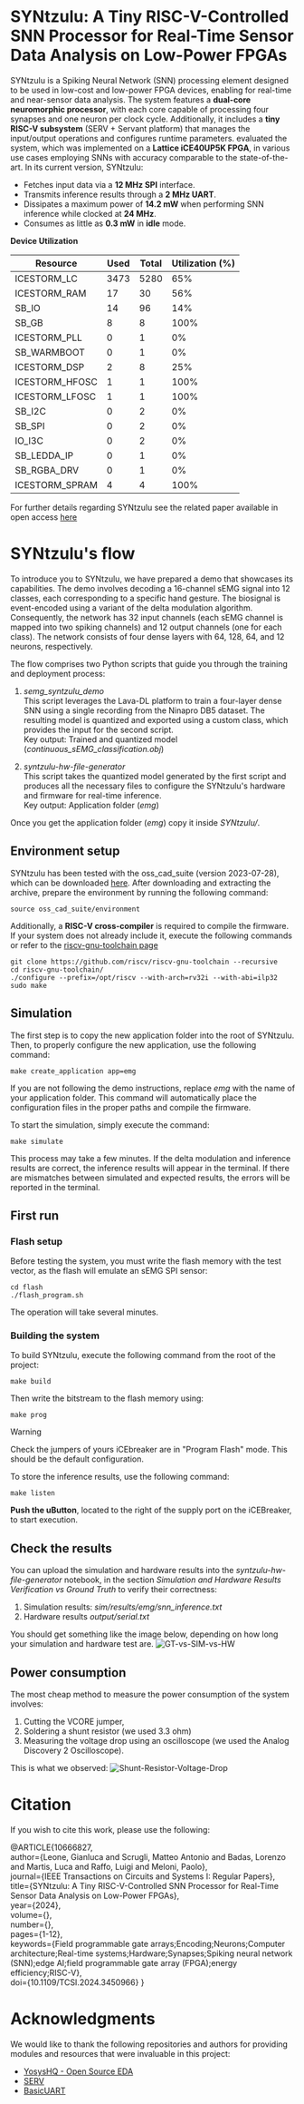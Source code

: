 # SYNtzulu: A Tiny RISC-V-Controlled SNN Processor for Real-Time Sensor Data Analysis on Low-Power FPGAs

SYNtzulu is a Spiking Neural Network (SNN) processing element designed to be used in low-cost and low-power FPGA devices, enabling for real-time and near-sensor data analysis. The system features a **dual-core neuromorphic processor**, with each core capable of processing four synapses and one neuron per clock cycle. Additionally, it includes a **tiny RISC-V subsystem** (SERV + Servant platform) that manages the input/output operations and configures runtime parameters.  evaluated the system, which was implemented on a **Lattice iCE40UP5K FPGA**, in various use cases employing SNNs with accuracy comparable to the state-of-the-art. 
In its current version, SYNtzulu: 
- Fetches input data via a **12 MHz SPI** interface.
- Transmits inference results through a **2 MHz UART**.
- Dissipates a maximum power of **14.2 mW** when performing SNN inference while clocked at **24 MHz**.
- Consumes as little as **0.3 mW** in **idle** mode.

**Device Utilization**  

| Resource             | Used | Total | Utilization (%) |
|-----------------------|------|-------|----------------|
| ICESTORM_LC          | 3473 | 5280  | 65%             |
| ICESTORM_RAM         | 17   | 30    | 56%             |
| SB_IO                | 14   | 96    | 14%             |
| SB_GB                | 8    | 8     | 100%            |
| ICESTORM_PLL         | 0    | 1     | 0%              |
| SB_WARMBOOT          | 0    | 1     | 0%              |
| ICESTORM_DSP         | 2    | 8     | 25%             |
| ICESTORM_HFOSC       | 1    | 1     | 100%            |
| ICESTORM_LFOSC       | 1    | 1     | 100%            |
| SB_I2C               | 0    | 2     | 0%              |
| SB_SPI               | 0    | 2     | 0%              |
| IO_I3C               | 0    | 2     | 0%              |
| SB_LEDDA_IP          | 0    | 1     | 0%              |
| SB_RGBA_DRV          | 0    | 1     | 0%              |
| ICESTORM_SPRAM       | 4    | 4     | 100%            |


For further details regarding SYNtzulu see the related paper available in open access [here](https://ieeexplore.ieee.org/document/10666827)

# SYNtzulu's flow

To introduce you to SYNtzulu, we have prepared a demo that showcases its capabilities. The demo involves decoding a 16-channel sEMG signal into 12 classes, each corresponding to a specific hand gesture. The biosignal is event-encoded using a variant of the delta modulation algorithm. Consequently, the network has 32 input channels (each sEMG channel is mapped into two spiking channels) and 12 output channels (one for each class). The network consists of four dense layers with 64, 128, 64, and 12 neurons, respectively.

The flow comprises two Python scripts that guide you through the training and deployment process:

1. *semg_syntzulu_demo*\
  This script leverages the Lava-DL platform to train a four-layer dense SNN using a single recording from the Ninapro DB5 dataset. The resulting model is quantized and exported using a custom class, which provides the input for the second script.\
Key output: Trained and quantized model (*continuous_sEMG_classification.obj*)

2. *syntzulu-hw-file-generator*\
  This script takes the quantized model generated by the first script and produces all the necessary files to configure the SYNtzulu's hardware and firmware for real-time inference.\
Key output: Application folder (*emg*)

Once you get the application folder (*emg*) copy it inside *SYNtzulu/*.

## Environment setup
SYNtzulu has been tested with the oss_cad_suite (version 2023-07-28), which can be downloaded [here](https://github.com/YosysHQ/oss-cad-suite-build/releases/tag/2023-07-28).
After downloading and extracting the archive, prepare the environment by running the following command:
```
source oss_cad_suite/environment
```
Additionally, a **RISC-V cross-compiler** is required to compile the firmware. If your system does not already include it, execute the following commands or refer to the [riscv-gnu-toolchain page](https://github.com/riscv-collab/riscv-gnu-toolchain)
```
git clone https://github.com/riscv/riscv-gnu-toolchain --recursive
cd riscv-gnu-toolchain/
./configure --prefix=/opt/riscv --with-arch=rv32i --with-abi=ilp32
sudo make
```

## Simulation
The first step is to copy the new application folder into the root of SYNtzulu.
Then, to properly configure the new application, use the following command:
```
make create_application app=emg
```
If you are not following the demo instructions, replace *emg* with the name of your application folder.
This command will automatically place the configuration files in the proper paths and compile the firmware.

To start the simulation, simply execute the command:
```
make simulate
```
This process may take a few minutes. If the delta modulation and inference results are correct, the inference results will appear in the terminal. If there are mismatches between simulated and expected results, the errors will be reported in the terminal.

## First run

### Flash setup

Before testing the system, you must write the flash memory with the test vector, as the flash will emulate an sEMG SPI sensor:
```
cd flash
./flash_program.sh
```
The operation will take several minutes.

### Building the system

To build SYNtzulu, execute the following command from the root of the project:
```
make build
```

Then write the bitstream to the flash memory using:
```
make prog
```
> [!WARNING]
> Check the jumpers of yours iCEbreaker are in "Program Flash" mode. This should be the default configuration.

To store the inference results, use the following command:
```
make listen
```
**Push the uButton**, located to the right of the supply port on the iCEBreaker, to start execution.

## Check the results

You can upload the simulation and hardware results into the *syntzulu-hw-file-generator* notebook, in the section *Simulation and Hardware Results Verification vs Ground Truth* to verify their correctness:  
1. Simulation results: *sim/results/emg/snn_inference.txt*
2. Hardware results *output/serial.txt*
   
You should get something like the image below, depending on how long your simulation and hardware test are.
![GT-vs-SIM-vs-HW](images/gt-vs-sim-vs-hw.png)

## Power consumption

The most cheap method to measure the power consumption of the system involves:
1. Cutting the VCORE jumper,
2. Soldering a shunt resistor (we used 3.3 ohm)
3. Measuring the voltage drop using an oscilloscope (we used the Analog Discovery 2 Oscilloscope).

This is what we observed: 
![Shunt-Resistor-Voltage-Drop](images/power_profile_24MHz_gating_uart-4M.png)

# Citation

If you wish to cite this work, please use the following: 

@ARTICLE{10666827,  
  author={Leone, Gianluca and Scrugli, Matteo Antonio and Badas, Lorenzo and Martis, Luca and Raffo, Luigi and Meloni, Paolo},  
  journal={IEEE Transactions on Circuits and Systems I: Regular Papers},  
  title={SYNtzulu: A Tiny RISC-V-Controlled SNN Processor for Real-Time Sensor Data Analysis on Low-Power FPGAs},  
  year={2024},  
  volume={},  
  number={},  
  pages={1-12},  
  keywords={Field programmable gate arrays;Encoding;Neurons;Computer architecture;Real-time systems;Hardware;Synapses;Spiking neural network (SNN);edge AI;field programmable gate array (FPGA);energy efficiency;RISC-V},  
  doi={10.1109/TCSI.2024.3450966} }

# Acknowledgments

We would like to thank the following repositories and authors for providing modules and resources that were invaluable in this project:

- [YosysHQ - Open Source EDA](https://github.com/YosysHQ/oss-cad-suite-build)
- [SERV](https://github.com/olofk/serv/tree/main)
- [BasicUART](https://github.com/STjurny/BasicUART)
